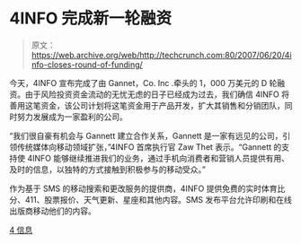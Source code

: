 # 4INFO 完成新一轮融资

> 原文：<https://web.archive.org/web/http://techcrunch.com:80/2007/06/20/4info-closes-round-of-funding/>

今天，4INFO 宣布完成了由 Gannet，Co. Inc .牵头的 1，000 万美元的 D 轮融资。由于风险投资资金流动的无忧无虑的日子已经成为过去，我们确信 4INFO 将善用这笔资金，该公司计划将这笔资金用于产品开发，扩大其销售和分销团队，同时努力发展成为一家盈利的公司。

“我们很自豪有机会与 Gannett 建立合作关系，Gannett 是一家有远见的公司，引领传统媒体向移动领域扩张，”4INFO 首席执行官 Zaw Thet 表示。“Gannett 的支持使 4INFO 能够继续推进我们的业务，通过手机向消费者和营销人员提供有用、及时的信息，以独特的方式接触到积极参与的移动受众。”

作为基于 SMS 的移动搜索和更改服务的提供商，4INFO 提供免费的实时体育比分、411、股票报价、天气更新、星座和其他内容。SMS 发布平台允许印刷和在线出版商移动他们的内容。

[4 信息](https://web.archive.org/web/20150923093634/http://www.4info.net/)